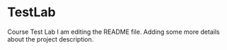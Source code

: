 # TestLab
Course Test Lab
I am editing the README file. Adding some more details about the project description.
